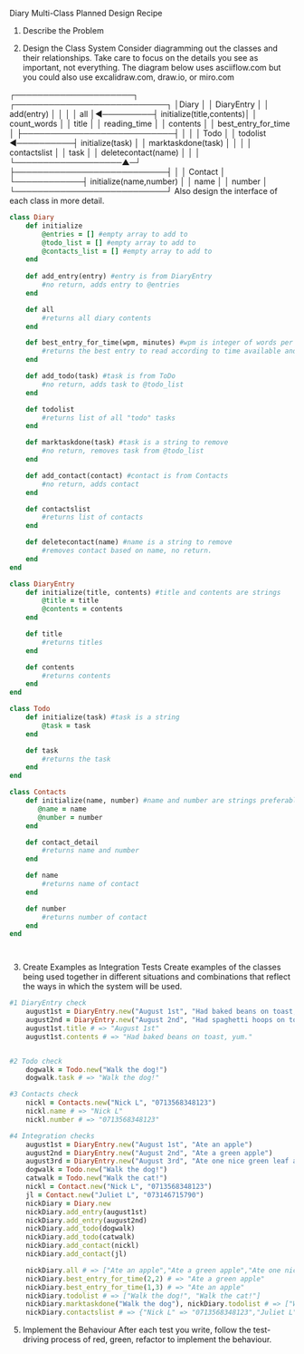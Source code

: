 Diary Multi-Class Planned Design Recipe
1. Describe the Problem
<!-- As a user
So that I can record my experiences
I want to keep a regular diary

As a user
So that I can reflect on my experiences
I want to read my past diary entries

As a user
So that I can reflect on my experiences in my busy day
I want to select diary entries to read based on how much time I have and my reading speed

As a user
So that I can keep track of my tasks
I want to keep a todo list along with my diary

As a user
So that I can keep track of my contacts
I want to see a list of all of the mobile phone numbers in all my diary entries -->

2. Design the Class System
Consider diagramming out the classes and their relationships. Take care to focus on the details you see as important, not everything. The diagram below uses asciiflow.com but you could also use excalidraw.com, draw.io, or miro.com

  ┌─────────────────────┐          ┌───────────────────────────┐
  │Diary                │          │ DiaryEntry                │
  │ add(entry)          │          │                           │
  │ all                 │◄─────────┤ initialize(title,contents)│
  │ count_words         │          │ title                     │
  │ reading_time        │          │ contents                  │
  │ best_entry_for_time │          ├───────────────────────────┤
  │                     │          │ Todo                      │
  │ todolist            ◄──────────┤  initialize(task)         │
  │ marktaskdone(task)  │          │                           │
  │ contactslist        │          │  task                     │
  │ deletecontact(name) │          │                           │
  └───────────────────▲─┘          ├───────────────────────────┤
                      │            │ Contact                   │
                      └────────────┤  initialize(name,number)  │
                                   │  name                     │
                                   │  number                   │
                                   └───────────────────────────┘
Also design the interface of each class in more detail.

``` ruby
class Diary
    def initialize
        @entries = [] #empty array to add to
        @todo_list = [] #empty array to add to
        @contacts_list = [] #empty array to add to
    end
    
    def add_entry(entry) #entry is from DiaryEntry
        #no return, adds entry to @entries
    end

    def all
        #returns all diary contents
    end

    def best_entry_for_time(wpm, minutes) #wpm is integer of words per minute reading time. Minutes is integer of available reading time.
        #returns the best entry to read according to time available and wpm reading rate.
    end

    def add_todo(task) #task is from ToDo 
        #no return, adds task to @todo_list
    end

    def todolist
        #returns list of all "todo" tasks
    end

    def marktaskdone(task) #task is a string to remove
        #no return, removes task from @todo_list
    end

    def add_contact(contact) #contact is from Contacts
        #no return, adds contact
    end

    def contactslist
        #returns list of contacts
    end

    def deletecontact(name) #name is a string to remove
        #removes contact based on name, no return.
    end
end

class DiaryEntry
    def initialize(title, contents) #title and contents are strings
        @title = title
        @contents = contents
    end

    def title
        #returns titles
    end

    def contents
        #returns contents
    end
end

class Todo
    def initialize(task) #task is a string
        @task = task
    end

    def task
        #returns the task
    end
end

class Contacts
    def initialize(name, number) #name and number are strings preferably (to prevent loss of the first zero from the number)
       @name = name
       @number = number
    end

    def contact_detail
        #returns name and number
    end

    def name
        #returns name of contact
    end

    def number
        #returns number of contact
    end
end




```
3. Create Examples as Integration Tests
Create examples of the classes being used together in different situations and combinations that reflect the ways in which the system will be used.
```ruby
#1 DiaryEntry check
    august1st = DiaryEntry.new("August 1st", "Had baked beans on toast, yum.")
    august2nd = DiaryEntry.new("August 2nd", "Had spaghetti hoops on toast, yummier!")
    august1st.title # => "August 1st"
    august1st.contents # => "Had baked beans on toast, yum."


#2 Todo check
    dogwalk = Todo.new("Walk the dog!")
    dogwalk.task # => "Walk the dog!"

#3 Contacts check
    nickl = Contacts.new("Nick L", "0713568348123")
    nickl.name # => "Nick L"
    nickl.number # => "0713568348123"

#4 Integration checks
    august1st = DiaryEntry.new("August 1st", "Ate an apple")
    august2nd = DiaryEntry.new("August 2nd", "Ate a green apple")
    august3rd = DiaryEntry.new("August 3rd", "Ate one nice green leaf and a tin of baked beans")
    dogwalk = Todo.new("Walk the dog!")
    catwalk = Todo.new("Walk the cat!")
    nickl = Contact.new("Nick L", "0713568348123")
    jl = Contact.new("Juliet L", "073146715790")
    nickDiary = Diary.new
    nickDiary.add_entry(august1st)
    nickDiary.add_entry(august2nd)
    nickDiary.add_todo(dogwalk)
    nickDiary.add_todo(catwalk)
    nickDiary.add_contact(nickl)
    nickDiary.add_contact(jl)

    nickDiary.all # => ["Ate an apple","Ate a green apple","Ate one nice green leaf and a tin of baked beans")
    nickDiary.best_entry_for_time(2,2) # => "Ate a green apple"
    nickDiary.best_entry_for_time(1,3) # => "Ate an apple"
    nickDiary.todolist # => ["Walk the dog!", "Walk the cat!"]
    nickDiary.marktaskdone("Walk the dog"), nickDiary.todolist # => ["Walk the cat!"]
    nickDiary.contactslist # => {"Nick L" => "0713568348123","Juliet L" => "073146715790" }

```

5. Implement the Behaviour
After each test you write, follow the test-driving process of red, green, refactor to implement the behaviour.
